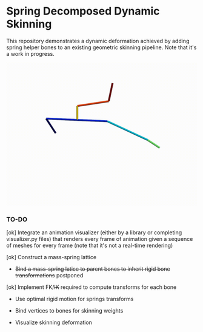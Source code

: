 # Spring Decomposed Dynamic Skinning
 This repository demonstrates a dynamic deformation achieved by adding spring helper bones to an 
existing geometric skinning pipeline. Note that it's a work in progress.

![A chain of skeletal bones jiggles through a rigid motion.](./img/jiggle-chain.gif)


### TO-DO

[ok] Integrate an animation visualizer (either by a  library or completing visualizer.py files) that renders 
every frame of animation given a sequence of meshes for every frame (note that it's not a real-time rendering)

[ok] Construct a mass-spring lattice 

- ~~Bind a mass-spring latice to parent bones to inherit rigid bone transformations~~ postponed

[ok] Implement FK/~~IK~~ required to compute transforms for each bone 

- Use optimal rigid motion for springs transforms

- Bind vertices to bones for skinning weights 

- Visualize skinning deformation 
